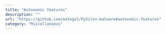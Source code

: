 ```yaml
---
title: "Autonomic features"
description: ""
url: "https://github.com/mategol/PySilon-malware#autonomic-features"
category: "Miscellaneous"
---
```

